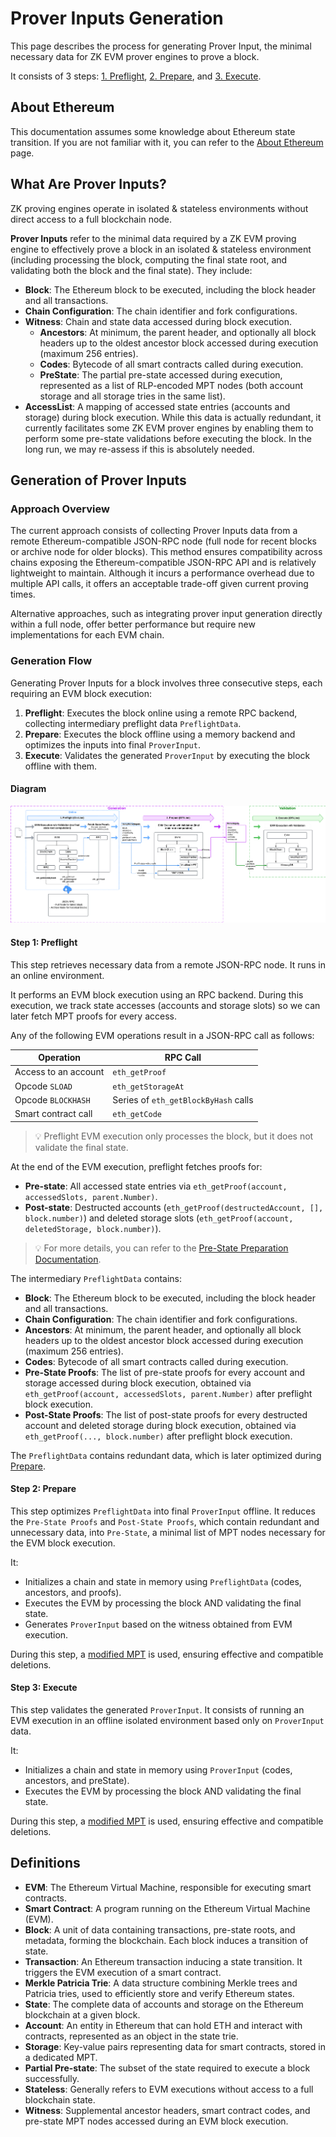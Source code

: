# Prover Inputs Generation

This page describes the process for generating Prover Input, the minimal necessary data for ZK EVM prover engines to prove a block.

It consists of 3 steps: [1. Preflight](#step-1-preflight), [2. Prepare](#step-2-prepare), and [3. Execute](#step-3-execute).

## About Ethereum

This documentation assumes some knowledge about Ethereum state transition. If you are not familiar with it, you can refer to the [About Ethereum](about-ethereum.md) page.

## What Are Prover Inputs?

ZK proving engines operate in isolated & stateless environments without direct access to a full blockchain node.

**Prover Inputs** refer to the minimal data required by a ZK EVM proving engine to effectively prove a block in an isolated & stateless environment (including processing the block, computing the final state root, and validating both the block and the final state). They include:

- **Block**: The Ethereum block to be executed, including the block header and all transactions.
- **Chain Configuration**: The chain identifier and fork configurations.
- **Witness**: Chain and state data accessed during block execution.  
  - **Ancestors**: At minimum, the parent header, and optionally all block headers up to the oldest ancestor block accessed during execution (maximum 256 entries).
  - **Codes**: Bytecode of all smart contracts called during execution.
  - **PreState**: The partial pre-state accessed during execution, represented as a list of RLP-encoded MPT nodes (both account storage and all storage tries in the same list).
- **AccessList**: A mapping of accessed state entries (accounts and storage) during block execution. While this data is actually redundant, it currently facilitates some ZK EVM prover engines by enabling them to perform some pre-state validations before executing the block. In the long run, we may re-assess if this is absolutely needed.

## Generation of Prover Inputs

### Approach Overview

The current approach consists of collecting Prover Inputs data from a remote Ethereum-compatible JSON-RPC node (full node for recent blocks or archive node for older blocks). This method ensures compatibility across chains exposing the Ethereum-compatible JSON-RPC API and is relatively lightweight to maintain. Although it incurs a performance overhead due to multiple API calls, it offers an acceptable trade-off given current proving times.

Alternative approaches, such as integrating prover input generation directly within a full node, offer better performance but require new implementations for each EVM chain.

### Generation Flow

Generating Prover Inputs for a block involves three consecutive steps, each requiring an EVM block execution:

1. **Preflight**: Executes the block online using a remote RPC backend, collecting intermediary preflight data `PreflightData`.
2. **Prepare**: Executes the block offline using a memory backend and optimizes the inputs into final `ProverInput`.
3. **Execute**: Validates the generated `ProverInput` by executing the block offline with them.

#### Diagram

![Prover Inputs Generation Flow](./zk-pig.png)

#### Step 1: Preflight

This step retrieves necessary data from a remote JSON-RPC node. It runs in an online environment.

It performs an EVM block execution using an RPC backend. During this execution, we track state accesses (accounts and storage slots) so we can later fetch MPT proofs for every access.

Any of the following EVM operations result in a JSON-RPC call as follows:

| **Operation**                     | **RPC Call**                                     |
|---------------------------------|-------------------------------------------------|
| Access to an account            | `eth_getProof`                                  |
| Opcode `SLOAD`                  | `eth_getStorageAt`                              |
| Opcode `BLOCKHASH`              | Series of `eth_getBlockByHash` calls            |
| Smart contract call             | `eth_getCode`                                   |

> 💡 Preflight EVM execution only processes the block, but it does not validate the final state.

At the end of the EVM execution, preflight fetches proofs for:

- **Pre-state**: All accessed state entries via `eth_getProof(account, accessedSlots, parent.Number)`.
- **Post-state**: Destructed accounts (`eth_getProof(destructedAccount, [], block.number)`) and deleted storage slots (`eth_getProof(account, deletedStorage, block.number)`).

> 💡 For more details, you can refer to the [Pre-State Preparation Documentation](modified-mpt.md#pre-state-preparation-workflow).

The intermediary `PreflightData` contains:

- **Block**: The Ethereum block to be executed, including the block header and all transactions.
- **Chain Configuration**: The chain identifier and fork configurations.
- **Ancestors**: At minimum, the parent header, and optionally all block headers up to the oldest ancestor block accessed during execution (maximum 256 entries).
- **Codes**: Bytecode of all smart contracts called during execution.
- **Pre-State Proofs**: The list of pre-state proofs for every account and storage accessed during block execution, obtained via `eth_getProof(account, accessedSlots, parent.Number)` after preflight block execution.
- **Post-State Proofs**: The list of post-state proofs for every destructed account and deleted storage during block execution, obtained via `eth_getProof(..., block.number)` after preflight block execution.

The `PreflightData` contains redundant data, which is later optimized during [Prepare](#step-2-prepare).

#### Step 2: Prepare

This step optimizes `PreflightData` into final `ProverInput` offline. It reduces the `Pre-State Proofs` and `Post-State Proofs`, which contain redundant and unnecessary data, into `Pre-State`, a minimal list of MPT nodes necessary for the EVM block execution.

It:

- Initializes a chain and state in memory using `PreflightData` (codes, ancestors, and proofs).
- Executes the EVM by processing the block AND validating the final state.
- Generates `ProverInput` based on the witness obtained from EVM execution.

During this step, a [modified MPT](modified-mpt.md#modified-mpt-implementation) is used, ensuring effective and compatible deletions.

#### Step 3: Execute

This step validates the generated `ProverInput`. It consists of running an EVM execution in an offline isolated environment based only on `ProverInput` data.

It:

- Initializes a chain and state in memory using `ProverInput` (codes, ancestors, and preState).
- Executes the EVM by processing the block AND validating the final state.

During this step, a [modified MPT](modified-mpt.md#modified-mpt-implementation) is used, ensuring effective and compatible deletions.

## Definitions

- **EVM**: The Ethereum Virtual Machine, responsible for executing smart contracts.
- **Smart Contract**: A program running on the Ethereum Virtual Machine (EVM).
- **Block**: A unit of data containing transactions, pre-state roots, and metadata, forming the blockchain. Each block induces a transition of state.
- **Transaction**: An Ethereum transaction inducing a state transition. It triggers the EVM execution of a smart contract.
- **Merkle Patricia Trie**: A data structure combining Merkle trees and Patricia tries, used to efficiently store and verify Ethereum states.
- **State**: The complete data of accounts and storage on the Ethereum blockchain at a given block.
- **Account**: An entity in Ethereum that can hold ETH and interact with contracts, represented as an object in the state trie.
- **Storage**: Key-value pairs representing data for smart contracts, stored in a dedicated MPT.
- **Partial Pre-state**: The subset of the state required to execute a block successfully.
- **Stateless**: Generally refers to EVM executions without access to a full blockchain state.
- **Witness**: Supplemental ancestor headers, smart contract codes, and pre-state MPT nodes accessed during an EVM block execution.

